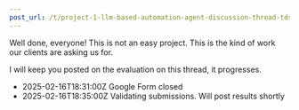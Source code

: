 ```yaml
---
post_url: /t/project-1-llm-based-automation-agent-discussion-thread-tds-jan-2025/164277/607
---
```

Well done, everyone! This is not an easy project. This is the kind of work our clients are asking us for.

I will keep you posted on the evaluation on this thread, it progresses.

* 2025-02-16T18:31:00Z Google Form closed
* 2025-02-16T18:35:00Z Validating submissions. Will post results shortly